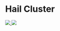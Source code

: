# Hail Cluster

<a href="https://portal.azure.com/#create/Microsoft.Template/uri/https%3A%2F%2Fraw.githubusercontent.com%2fabriciosanchez%2hailcluster%2master%2azuredeploy.json" target="_blank">
    <img src="http://azuredeploy.net/deploybutton.png"/>
</a>

<a href="http://armviz.io/#/?load=https%3A%2F%2Fraw.githubusercontent.com/fabriciosanchez/hailcluster/master/azuredeploy.json" target="_blank">
    <img src="http://armviz.io/visualizebutton.png"/>
</a>